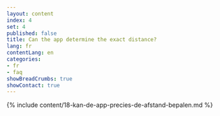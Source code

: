 ```yaml
---
layout: content
index: 4
set: 4
published: false
title: Can the app determine the exact distance?
lang: fr
contentLang: en
categories:
- fr
- faq
showBreadCrumbs: true
showContact: true
---
```

{% include content/18-kan-de-app-precies-de-afstand-bepalen.md %}
